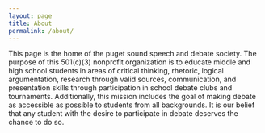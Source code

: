 ```yaml
---
layout: page
title: About
permalink: /about/
---
```


This page is the home of the puget sound speech and debate society. The purpose of this 501(c)(3) nonprofit organization is to educate middle and high school students in areas of critical thinking, rhetoric, logical argumentation, research through valid sources, communication, and presentation skills through participation in school debate clubs and tournaments. Additionally, this mission includes the goal of making debate as accessible as possible to students from all backgrounds. It is our belief that any student with the desire to participate in debate deserves the chance to do so.

